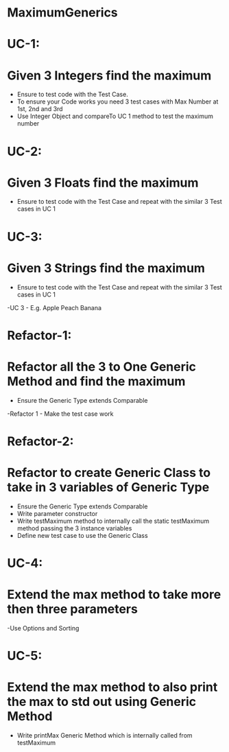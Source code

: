 # MaximumGenerics

# UC-1:<br>

# Given 3 Integers find the maximum<br>

- Ensure to test code with the Test Case.<br>
- To ensure your Code works you need 3
test cases with Max Number at 1st, 2nd
and 3rd<br>
- Use Integer Object and compareTo
UC 1 method to test the maximum number<br>

# UC-2:<br>
# Given 3 Floats find the maximum<br>

- Ensure to test code with the Test Case and
repeat with the similar 3 Test cases in UC 1<br>

# UC-3:<br>

# Given 3 Strings find the maximum

- Ensure to test code with the Test
Case and repeat with the similar 3
Test cases in UC 1<br>

-UC 3 - E.g. Apple Peach Banana<br>

# Refactor-1:<br>
# Refactor all the 3 to One Generic Method and find the maximum<br>

- Ensure the Generic Type extends
Comparable<br>

-Refactor 1 - Make the test case work<br>

# Refactor-2:<br>
# Refactor to create Generic Class to take in 3 variables of Generic Type<br>

- Ensure the Generic Type extends Comparable<br>
- Write parameter constructor<br>
- Write testMaximum method to internally call the static testMaximum method passing the 3 instance variables<br>
- Define new test case to use the Generic Class<br>

# UC-4:
# Extend the max method to take more then three parameters
-Use Options and Sorting<br>

# UC-5:
# Extend the max method to also print the max to std out using Generic Method 
- Write printMax Generic Method which is internally called from testMaximum<br>
